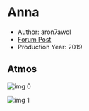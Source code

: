 # Anna

* Author: aron7awol
* [Forum Post](https://www.avsforum.com/threads/bass-eq-for-filtered-movies.2995212/post-58539510)
* Production Year: 2019

## Atmos

![img 0](https://i.imgur.com/A25OGmc.jpg)

![img 1](https://i.imgur.com/Sw3qSU2.png)

